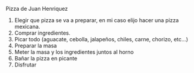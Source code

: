 Pizza de Juan Henriquez
1. Elegir que pizza se va a preparar, en mi caso elijo hacer una pizza mexicana.
2. Comprar ingredientes.
3. Picar todo (aguacate, cebolla, jalapeños, chiles, carne, chorizo, etc...)
4. Preparar la masa
5. Meter la masa y los ingredientes juntos al horno
6. Bañar la pizza en picante
7. Disfrutar